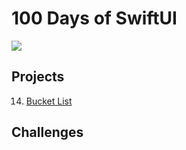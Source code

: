# 100 Days of SwiftUI
<img src="https://img.shields.io/badge/Swift-5.4-orange.svg" />

## Projects

14. [Bucket List](https://github.com/alexeychuvagin/HackingWithSwiftUI/tree/master/Projects/Project%2014%20(BucketList))

## Challenges